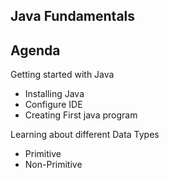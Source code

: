 ## Java Fundamentals

## Agenda

Getting started with Java
* Installing Java
* Configure IDE
* Creating First java program

Learning about different Data Types
* Primitive
* Non-Primitive